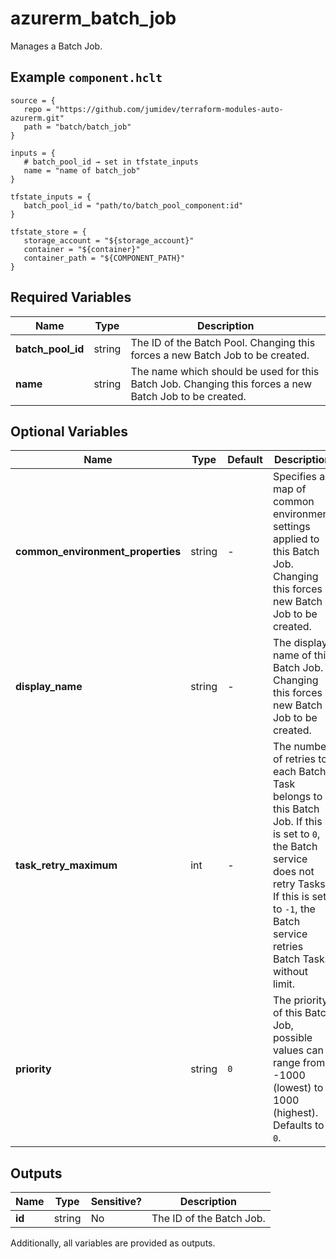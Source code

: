 # azurerm_batch_job

Manages a Batch Job.

## Example `component.hclt`

```hcl
source = {
   repo = "https://github.com/jumidev/terraform-modules-auto-azurerm.git" 
   path = "batch/batch_job" 
}

inputs = {
   # batch_pool_id → set in tfstate_inputs
   name = "name of batch_job" 
}

tfstate_inputs = {
   batch_pool_id = "path/to/batch_pool_component:id" 
}

tfstate_store = {
   storage_account = "${storage_account}" 
   container = "${container}" 
   container_path = "${COMPONENT_PATH}" 
}

```

## Required Variables

| Name | Type |  Description |
| ---- | --------- |  ----------- |
| **batch_pool_id** | string |  The ID of the Batch Pool. Changing this forces a new Batch Job to be created. | 
| **name** | string |  The name which should be used for this Batch Job. Changing this forces a new Batch Job to be created. | 

## Optional Variables

| Name | Type |  Default  |  Description |
| ---- | --------- |  ----------- | ----------- |
| **common_environment_properties** | string |  -  |  Specifies a map of common environment settings applied to this Batch Job. Changing this forces a new Batch Job to be created. | 
| **display_name** | string |  -  |  The display name of this Batch Job. Changing this forces a new Batch Job to be created. | 
| **task_retry_maximum** | int |  -  |  The number of retries to each Batch Task belongs to this Batch Job. If this is set to `0`, the Batch service does not retry Tasks. If this is set to `-1`, the Batch service retries Batch Tasks without limit. | 
| **priority** | string |  `0`  |  The priority of this Batch Job, possible values can range from -1000 (lowest) to 1000 (highest). Defaults to `0`. | 



## Outputs

| Name | Type | Sensitive? | Description |
| ---- | ---- | --------- | --------- |
| **id** | string | No  | The ID of the Batch Job. | 

Additionally, all variables are provided as outputs.
